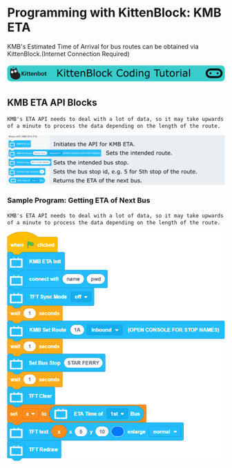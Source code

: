 # Programming with KittenBlock: KMB ETA

KMB's Estimated Time of Arrival for bus routes can be obtained via KittenBlock.(Internet Connection Required)

![](../../functional_module/PWmodules/images/kbbanner.png)

## KMB ETA API Blocks

    KMB's ETA API needs to deal with a lot of data, so it may take upwards of a minute to process the data depending on the length of the route.

![](../images/kmb_en.png)

### Sample Program: Getting ETA of Next Bus

    KMB's ETA API needs to deal with a lot of data, so it may take upwards of a minute to process the data depending on the length of the route.

![](../images/kmb_code1en.png)
